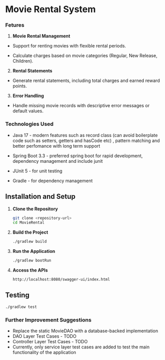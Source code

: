 # Movie Rental System


### Fetures

1. **Movie Rental Management**

* Support for renting movies with flexible rental periods.

* Calculate charges based on movie categories (Regular, New Release, Children).

2. **Rental Statements**

* Generate rental statements, including total charges and earned reward points.

3. **Error Handling**

* Handle missing movie records with descriptive error messages or default values.

### Technologies Used

* Java 17 - modern features such as record class (can avoid boilerplate code such as setters, getters and hasCode etc) , pattern matching and better perfomance with long term support

* Spring Boot 3.3 - preferred spring boot for rapid development, dependency management and include junit 

* JUnit 5 - for unit testing

* Gradle - for dependency management

## Installation and Setup

1. **Clone the Repository**

   ```bash
   git clone <repository-url>
   cd MovieRental
2. **Build the Project**

   ```bash
   ./gradlew build
3. **Run the Application**

   ```bash
   ./gradlew bootRun
4. **Access the APIs**

   ```bash
   http://localhost:8080/swagger-ui/index.html

## Testing 
   ```bash
   ./gradlew test
```
### Further Improvement Suggestions
* Replace the static MovieDAO with a database-backed implementation
* DAO Layer Test Cases - TODO
* Controller Layer Test Cases - TODO
* Currently, only service layer test cases are added to test the main functionality of the application